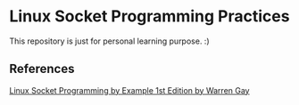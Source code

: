 # Linux Socket Programming Practices
This repository is just for personal learning purpose. :)

## References
[Linux Socket Programming by Example 1st Edition by Warren Gay](https://www.amazon.com/Linux-Socket-Programming-Example-Warren/dp/0789722410/ref=sr_1_1?dchild=1&keywords=linux+socket+programming&qid=1592707836&s=books&sr=1-1)